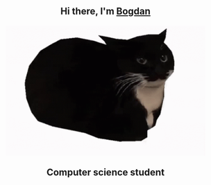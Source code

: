 <h2 align="center">Hi there, I'm <a href="https://vk.com/bogdan24104" target="_blank">Bogdan</a>
  <p align="center">
    <img width="460" height="300" src="https://github.com/BogdanGryaznov/Practice-with-API/blob/main/maxwell-the-cat-maxwell.gif">
  </p>
<p> Computer science student</p></a>

